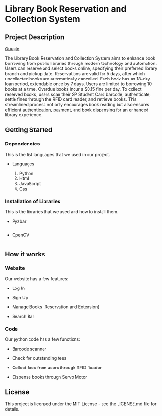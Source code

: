 # Library Book Reservation and Collection System

## Project Description

<a href="https://www.google.com/" target="_blank">Google</a>

The Library Book Reservation and Collection System aims to enhance book borrowing from public libraries through modern technology and automation. Users can reserve and select books online, specifying their preferred library branch and pickup date. Reservations are valid for 5 days, after which uncollected books are automatically cancelled. Each book has an 18-day loan period, extendable once by 7 days. Users are limited to borrowing 10 books at a time. Overdue books incur a $0.15 fine per day. To collect reserved books, users scan their SP Student Card barcode, authenticate, settle fines through the RFID card reader, and retrieve books. This streamlined process not only encourages book reading but also ensures efficient authentication, payment, and book dispensing for an enhanced library experience. 

## Getting Started

### Dependencies

This is the list languages that we used in our project. 

* Languages

  1. Python
  2. Html
  3. JavaScript
  4. Css


### Installation of Libraries
This is the libraries that we used and how to install them.

* Pyzbar
```

```
* OpenCV
```

```

## How it works

### Website

Our website has a few features:  

* Log In  

* Sign Up  

* Manage Books (Reservation and Extension)  

* Search Bar  

### Code

Our python code has a few functions:  

* Barcode scanner  

* Check for outstanding fees  

* Collect fees from users through RFID Reader  

* Dispense books through Servo Motor  



## License

This project is licensed under the MIT License - see the LICENSE.md file for details.

